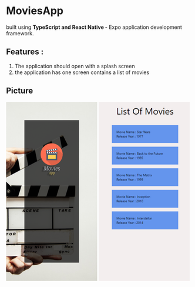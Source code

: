 # MoviesApp

built using <strong>TypeScript and React Native </strong>- Expo application development framework.

<h2>Features :</h2>

1. The application should open with a splash screen
2. the application has one screen contains a list of movies

<h2>Picture</h2>

![splash](./app/assets/splashmd.png)
![splash](./app/assets/screenshot.png)